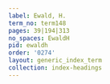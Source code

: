 ```yaml
---
label: Ewald, H.
term_no: term148
pages: 39|194|313
no_spaces: EwaldH
pid: ewaldh
order: '0274'
layout: generic_index_term
collection: index-headings
---
```

